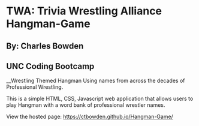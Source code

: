 # TWA: Trivia Wrestling Alliance Hangman-Game
## By: Charles Bowden
## UNC Coding Bootcamp
__Wrestling Themed Hangman Using names from across the decades of Professional Wrestling.

This is a simple HTML, CSS, Javascript web application that allows users to play Hangman with a word bank of professional wrestler names.

View the hosted page: https://ctbowden.github.io/Hangman-Game/

